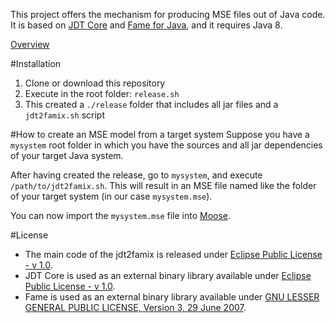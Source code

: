This project offers the mechanism for producing MSE files out of Java code. It is based on [JDT Core](https://projects.eclipse.org/projects/eclipse.jdt.core) and [Fame for Java](https://github.com/girba/FameJava), and it requires Java 8.

[Overview](doc/jdt2famix-standalone.png)

#Installation
1. Clone or download this repository
2. Execute in the root folder: `release.sh`
3. This created a `./release` folder that includes all jar files and a `jdt2famix.sh` script

#How to create an MSE model from a target system
Suppose you have a `mysystem` root folder in which you have the sources and all jar dependencies of your target Java system.

After having created the release, go to `mysystem`, and execute `/path/to/jdt2famix.sh`. This will result in an MSE file named like the folder of your target system (in our case `mysystem.mse`).

You can now import the `mysystem.mse` file into [Moose](http://moosetechnology.org). 

#License
* The main code of the jdt2famix is released under [Eclipse Public License - v 1.0](http://wiki.eclipse.org/EPL).
* JDT Core is used as an external binary library available under [Eclipse Public License - v 1.0](http://wiki.eclipse.org/EPL).
* Fame is used as an external binary library available under [GNU LESSER GENERAL PUBLIC LICENSE, Version 3, 29 June 2007](https://www.gnu.org/licenses/lgpl-3.0.en.html). 
